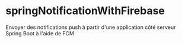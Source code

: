 # springNotificationWithFirebase
 Envoyer des notifications push à partir d'une application côté serveur Spring Boot à l'aide de FCM

